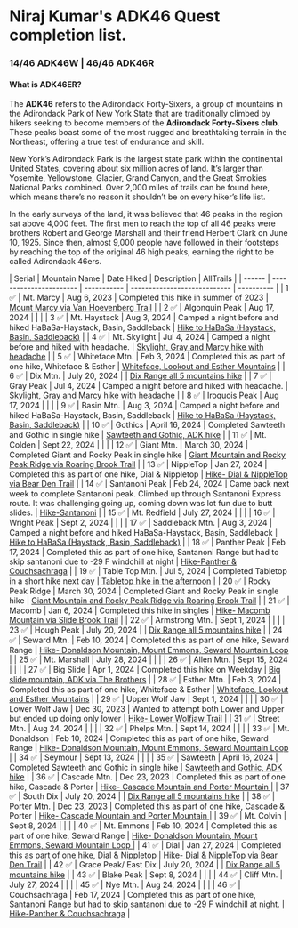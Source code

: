 # Niraj Kumar's ADK46 Quest completion list.
### 14/46 ADK46W | 46/46 ADK46R
#### What is ADK46ER? 
The **ADK46** refers to the Adirondack Forty-Sixers, a group of mountains in the Adirondack Park of New York State that are traditionally climbed by hikers seeking to become members of the **Adirondack Forty-Sixers club**. These peaks boast some of the most rugged and breathtaking terrain in the Northeast, offering a true test of endurance and skill.</p>
New York’s Adirondack Park is the largest state park within the continental United States, covering about six million acres of land. It’s larger than Yosemite, Yellowstone, Glacier, Grand Canyon, and the Great Smokies National Parks combined. Over 2,000 miles of trails can be found here, which means there’s no reason it shouldn’t be on every hiker’s life list.</p>
In the early surveys of the land, it was believed that 46 peaks in the region sat above 4,000 feet. The first men to reach the top of all 46 peaks were brothers Robert and George Marshall and their friend Herbert Clark on June 10, 1925. Since then, almost 9,000 people have followed in their footsteps by reaching the top of the original 46 high peaks, earning the right to be called Adirondack 46ers.</p>
| Serial                   | Mountain Name              | Date Hiked                | Description                                                       | AllTrails |
| ------                   | -----------------------    | -----------               | ----------------------------                                      | ---------- |
| 1 :white_check_mark:     | Mt. Marcy                  |  Aug 6, 2023              | Completed this hike in summer of 2023                             |    [Mount Marcy via Van Hoevenberg Trail](https://www.alltrails.com/explore/recording/evening-hike-at-mount-marcy-via-van-hoevenberg-trail-55603a5?u=i&sh=tovohx)          |
| 2   :white_check_mark:   | Algonquin Peak             |     Aug 17, 2024          |                              |            |
| 3  :white_check_mark:    | Mt. Haystack               |      Aug 3, 2024          |   Camped a night before and hiked HaBaSa-Haystack, Basin, Saddleback                            |   [Hike to HaBaSa (Haystack, Basin, Saddleback)](https://www.alltrails.com/explore/recording/keene-hiking-e950705)         |
| 4  :white_check_mark:    | Mt. Skylight               |  Jul 4, 2024              |    Camped a night before and hiked with headache.                          |    [Skylight, Gray and Marcy hike with headache](https://www.alltrails.com/explore/recording/evening-hike-ad554d8-146)        |
| 5  :white_check_mark:    | Whiteface Mtn.             | Feb 3, 2024               |  Completed this as part of one hike, Whiteface & Esther | [Whiteface, Lookout and Esther Mountains](https://www.alltrails.com/explore/recording/evening-hike-at-whiteface-lookout-and-esther-mountains-46cd618?u=i&sh=tovohx)           |
| 6  :white_check_mark:    | Dix Mtn.                   |        July 20, 2024      |                              |      [Dix Range all 5 mountains hike](https://www.alltrails.com/explore/recording/evening-hike-9edda0f-154)      |
| 7 :white_check_mark:     | Gray Peak                  | Jul 4, 2024               |   Camped a night before and hiked with headache.                           |     [Skylight, Gray and Marcy hike with headache](https://www.alltrails.com/explore/recording/evening-hike-ad554d8-146)        |
| 8  :white_check_mark:    | Iroquois Peak              |   Aug 17, 2024            |                              |            |
| 9    :white_check_mark:  | Basin Mtn.                 |      Aug 3, 2024          |  Camped a night before and hiked HaBaSa-Haystack, Basin, Saddleback                            |   [Hike to HaBaSa (Haystack, Basin, Saddleback)](https://www.alltrails.com/explore/recording/keene-hiking-e950705)         |
| 10 :white_check_mark:    | Gothics                    |  April 16, 2024           | Completed Sawteeth and Gothic in single hike                             | [Sawteeth and Gothic, ADK hike](https://www.alltrails.com/explore/recording/morning-hike-4f2b590-173?u=i&sh=tovohx)           |
| 11  :white_check_mark:   | Mt. Colden                 |   Sept 22, 2024           |                              |            |
| 12 :white_check_mark:    | Giant Mtn.                 |  March 30, 2024           | Completed Giant and Rocky Peak in single hike                             |  [Giant Mountain and Rocky Peak Ridge via Roaring Brook Trail](https://www.alltrails.com/explore/recording/evening-hike-at-giant-mountain-and-rocky-peak-ridge-via-roaring-brook-trail-88a839f?u=i&sh=tovohx)          |
| 13 :white_check_mark:    | NippleTop                  | Jan 27, 2024              | Completed this as part of one hike, Dial & Nippletop |   [Hike- Dial & NippleTop via Bear Den Trail](https://www.alltrails.com/explore/recording/evening-hike-at-nippletop-via-bear-den-trail-d8ea5f5?u=i&sh=tovohx)          |
| 14  :white_check_mark:   | Santanoni Peak             |    Feb 24, 2024           |     Came back next week to complete Santanoni peak. Climbed up through Santanoni Express route. It was challenging going up, coming down was lot fun due to butt slides.           |     [Hike-Santanoni](https://www.alltrails.com/explore/recording/evening-hike-at-santanoni-peak-9f53d83?u=i&sh=tovohx)        |
| 15   :white_check_mark:  | Mt. Redfield               |        July 27, 2024      |                              |            |
| 16  :white_check_mark:   | Wright Peak                |     Sept 2, 2024          |                              |            |
| 17   :white_check_mark:  | Saddleback Mtn.            |      Aug 3, 2024          | Camped a night before and hiked HaBaSa-Haystack, Basin, Saddleback                            |   [Hike to HaBaSa (Haystack, Basin, Saddleback)](https://www.alltrails.com/explore/recording/keene-hiking-e950705)         |
| 18 :white_check_mark:    | Panther Peak               |   Feb 17, 2024            |   Completed this as part of one hike, Santanoni Range but had to skip santanoni due to -29 F windchill at night                            |          [Hike-Panther & Couchsachraga](https://www.alltrails.com/widget/recording/hike-panther-ascent-000c076?u=i&sh=tovohx) |
| 19 :white_check_mark:    | Table Top Mtn.             |  Jul 5, 2024              |           Completed Tabletop in a short hike next day                   |  [Tabletop hike in the afternoon](https://www.alltrails.com/explore/recording/afternoon-hike-c215b44-449)          |
| 20 :white_check_mark:    | Rocky Peak Ridge           | March 30, 2024            |     Completed Giant and Rocky Peak in single hike                         |    [Giant Mountain and Rocky Peak Ridge via Roaring Brook Trail](https://www.alltrails.com/explore/recording/evening-hike-at-giant-mountain-and-rocky-peak-ridge-via-roaring-brook-trail-88a839f?u=i&sh=tovohx)        |
| 21 :white_check_mark:    | Macomb                     | Jan 6, 2024               | Completed this hike in singles |   [Hike- Macomb Mountain via Slide Brook Trail](https://www.alltrails.com/explore/recording/evening-hike-at-macomb-mountain-via-slide-brook-trail-2a27b81?u=i&sh=tovohx)          |
| 22   :white_check_mark:  | Armstrong Mtn.             |   Sept 1, 2024            |                              |            |
| 23  :white_check_mark:   | Hough Peak                 |      July 20, 2024        |                              |    [Dix Range all 5 mountains hike](https://www.alltrails.com/explore/recording/evening-hike-9edda0f-154)          |
| 24 :white_check_mark:    | Seward Mtn.                |   Feb 10, 2024            | Completed this as part of one hike, Seward Range                          | [Hike- Donaldson Mountain, Mount Emmons, Seward Mountain Loop ](https://www.alltrails.com/explore/recording/morning-hike-at-donaldson-mountain-mount-emmons-seward-mountain-loop-d627f44?u=i&sh=tovohx)            |
| 25  :white_check_mark:   | Mt. Marshall               |       July 28, 2024       |                              |            |
| 26 :white_check_mark:    | Allen Mtn.                 |  Sept 15, 2024            |                              |            |
| 27 :white_check_mark:    | Big Slide                  | Apr 1, 2024               |  Completed this hike on Weekday                            |  [Big slide mountain, ADK via The Brothers](https://www.alltrails.com/explore/recording/afternoon-hike-at-trail-planner-map-5a2afca-8?u=i&sh=tovohx)          |
| 28 :white_check_mark:    | Esther Mtn.                | Feb 3, 2024               | Completed this as part of one hike, Whiteface & Esther |    [Whiteface, Lookout and Esther Mountains](https://www.alltrails.com/explore/recording/evening-hike-at-whiteface-lookout-and-esther-mountains-46cd618?u=i&sh=tovohx)         |
| 29  :white_check_mark:   | Upper Wolf Jaw             |      Sept 1, 2024         |                              |            |
| 30 :white_check_mark:    | Lower Wolf Jaw             | Dec 30, 2023              | Wanted to attempt both Lower and Upper <br>but ended up doing only lower |     [Hike- Lower Wolfjaw Trail](https://www.alltrails.com/explore/recording/afternoon-hike-at-upper-and-lower-wolfjaw-trail-5f2c22c?u=i&sh=tovohx)        |
| 31  :white_check_mark:   | Street Mtn.                |  Aug 24, 2024             |                              |            |
| 32  :white_check_mark:   | Phelps Mtn.                |  Sept 14, 2024            |                              |            |
| 33 :white_check_mark:    | Mt. Donaldson              |   Feb 10, 2024            | Completed this as part of one hike, Seward Range                        |   [Hike- Donaldson Mountain, Mount Emmons, Seward Mountain Loop ](https://www.alltrails.com/explore/recording/morning-hike-at-donaldson-mountain-mount-emmons-seward-mountain-loop-d627f44?u=i&sh=tovohx)          |
| 34   :white_check_mark:  | Seymour                    |   Sept 13, 2024           |                              |            |
| 35 :white_check_mark:    | Sawteeth                   |  April 16, 2024           |   Completed Sawteeth and Gothic in single hike                           |    [Sawteeth and Gothic, ADK hike](https://www.alltrails.com/explore/recording/morning-hike-4f2b590-173?u=i&sh=tovohx)        |
| 36 :white_check_mark:    | Cascade Mtn.               | Dec 23, 2023              | Completed this as part of one hike, Cascade & Porter |    [Hike- Cascade Mountain and Porter Mountain ](https://www.alltrails.com/explore/recording/afternoon-hike-at-cascade-mountain-and-porter-mountain-via-cascade-mountain-trail-9b523b0?u=i&sh=tovohx)         |
| 37 :white_check_mark:    | South Dix                  |       July 20, 2024       |                              |   [Dix Range all 5 mountains hike](https://www.alltrails.com/explore/recording/evening-hike-9edda0f-154)           |
| 38 :white_check_mark:    | Porter Mtn.                | Dec 23, 2023              | Completed this as part of one hike, Cascade & Porter |     [Hike- Cascade Mountain and Porter Mountain ](https://www.alltrails.com/explore/recording/afternoon-hike-at-cascade-mountain-and-porter-mountain-via-cascade-mountain-trail-9b523b0?u=i&sh=tovohx)        |
| 39 :white_check_mark:    | Mt. Colvin                 |  Sept 8, 2024             |                              |            |
| 40 :white_check_mark:    | Mt. Emmons                 |   Feb 10, 2024            | Completed this as part of one hike, Seward Range                          |  [Hike- Donaldson Mountain, Mount Emmons, Seward Mountain Loop ](https://www.alltrails.com/explore/recording/morning-hike-at-donaldson-mountain-mount-emmons-seward-mountain-loop-d627f44?u=i&sh=tovohx)           |
| 41 :white_check_mark:    | Dial                       | Jan 27, 2024              | Completed this as part of one hike, Dial & Nippletop |    [Hike- Dial & NippleTop via Bear Den Trail](https://www.alltrails.com/explore/recording/evening-hike-at-nippletop-via-bear-den-trail-d8ea5f5?u=i&sh=tovohx)         |
| 42 :white_check_mark:    | Grace Peak/ East Dix       |   July 20, 2024           |                             |    [Dix Range all 5 mountains hike](https://www.alltrails.com/explore/recording/evening-hike-9edda0f-154)          |
| 43 :white_check_mark:    | Blake Peak                 | Sept 8, 2024              |                              |            |
| 44   :white_check_mark:  | Cliff Mtn.                 |      July 27, 2024        |                              |            |
| 45    :white_check_mark: | Nye Mtn.                   |   Aug 24, 2024            |                              |            |
| 46 :white_check_mark:    | Couchsachraga              |  Feb 17, 2024             |  Completed this as part of one hike, Santanoni Range but had to skip santanoni due to -29 F windchill at night.                           |          [Hike-Panther & Couchsachraga](https://www.alltrails.com/widget/recording/hike-panther-ascent-000c076?u=i&sh=tovohx)   |
